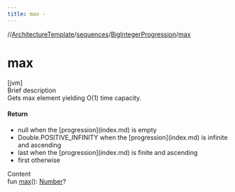 ```yaml
---
title: max -
---
```

//[ArchitectureTemplate](../../index.md)/[sequences](../index.md)/[BigIntegerProgression](index.md)/[max](max.md)



# max  
[jvm]  
Brief description  
Gets max element yielding O(1) time capacity.  
  


#### Return  
<ul><li>null when the [progression](index.md) is empty</li><li>Double.POSITIVE_INFINITY when the [progression](index.md) is infinite and ascending</li><li>last when the [progression](index.md) is finite and ascending</li><li>first otherwise</li></ul>  
  
  
Content  
fun [max](max.md)(): [Number](https://kotlinlang.org/api/latest/jvm/stdlib/kotlin/-number/index.html)?  



